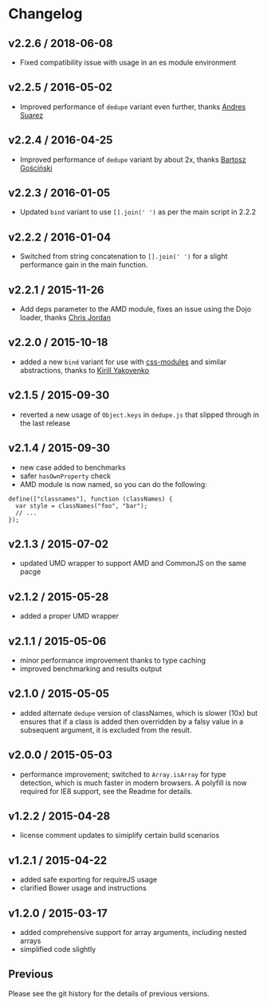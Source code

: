 # Changelog

## v2.2.6 / 2018-06-08

* Fixed compatibility issue with usage in an es module environment

## v2.2.5 / 2016-05-02

* Improved performance of `dedupe` variant even further, thanks [Andres Suarez](https://github.com/zertosh)

## v2.2.4 / 2016-04-25

* Improved performance of `dedupe` variant by about 2x, thanks [Bartosz Gościński](https://github.com/bgoscinski)

## v2.2.3 / 2016-01-05

* Updated `bind` variant to use `[].join(' ')` as per the main script in 2.2.2

## v2.2.2 / 2016-01-04

* Switched from string concatenation to `[].join(' ')` for a slight performance gain in the main function.

## v2.2.1 / 2015-11-26

* Add deps parameter to the AMD module, fixes an issue using the Dojo loader, thanks [Chris Jordan](https://github.com/flipperkid)

## v2.2.0 / 2015-10-18

* added a new `bind` variant for use with [css-modules](https://github.com/css-modules/css-modules) and similar abstractions, thanks to [Kirill Yakovenko](https://github.com/blia)

## v2.1.5 / 2015-09-30

* reverted a new usage of `Object.keys` in `dedupe.js` that slipped through in the last release

## v2.1.4 / 2015-09-30

* new case added to benchmarks
* safer `hasOwnProperty` check
* AMD module is now named, so you can do the following:

```
define(["classnames"], function (classNames) {
  var style = classNames("foo", "bar");
  // ...
});
```

## v2.1.3 / 2015-07-02

* updated UMD wrapper to support AMD and CommonJS on the same pacge

## v2.1.2 / 2015-05-28

* added a proper UMD wrapper

## v2.1.1 / 2015-05-06

* minor performance improvement thanks to type caching
* improved benchmarking and results output

## v2.1.0 / 2015-05-05

* added alternate `dedupe` version of classNames, which is slower (10x) but ensures that if a class is added then overridden by a falsy value in a subsequent argument, it is excluded from the result.

## v2.0.0 / 2015-05-03

* performance improvement; switched to `Array.isArray` for type detection, which is much faster in modern browsers. A polyfill is now required for IE8 support, see the Readme for details.

## v1.2.2 / 2015-04-28

* license comment updates to simiplify certain build scenarios

## v1.2.1 / 2015-04-22

* added safe exporting for requireJS usage
* clarified Bower usage and instructions

## v1.2.0 / 2015-03-17

* added comprehensive support for array arguments, including nested arrays
* simplified code slightly

## Previous

Please see the git history for the details of previous versions.
